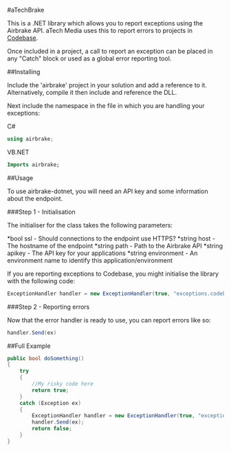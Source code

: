 #aTechBrake

This is a .NET library which allows you to report exceptions using the Airbrake API. aTech Media uses this
to report errors to projects in [Codebase](http://codebasehq.com).

Once included in a project, a call to report an exception can be placed in any "Catch" block or used as a
global error reporting tool.

##Installing

Include the 'airbrake' project in your solution and add a reference to it. Alternatively, compile it then
include and reference the DLL.

Next include the namespace in the file in which you are handling your exceptions:

C#
```cs
using airbrake;
```

VB.NET
```vb
Imports airbrake;
```

##Usage

To use airbrake-dotnet, you will need an API key and some information about the endpoint.

###Step 1 - Initialisation

The initialiser for the class takes the following parameters:

*bool ssl - Should connections to the endpoint use HTTPS?
*string host - The hostname of the endpoint
*string path - Path to the Airbrake API
*string apikey - The API key for your applications
*string environment - An environment name to identify this application/environment

If you are reporting exceptions to Codebase, you might initialise the library with the following code:

```cs
ExceptionHandler handler = new ExceptionHandler(true, "exceptions.codebasehq.com", "/notifier_api/v2/notices", "MY-API-KEY", "WindowsProduction");
```

###Step 2 - Reporting errors

Now that the error handler is ready to use, you can report errors like so:

```cs
handler.Send(ex)
```

##Full Example

```cs
public bool doSomething()
{
    try
    {
        //My risky code here
        return true;
    }
    catch (Exception ex)
    {
        ExceptionHandler handler = new ExceptionHandler(true, "exceptions.codebasehq.com", "/notifier_api/v2/notices", "XXXXXXXX-XXXX-XXXX-XXXX-XXXXXXXXXXXX", "WindowsProduction");
        handler.Send(ex);
        return false;
    }
}
```